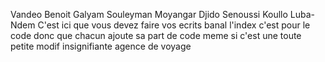 Vandeo Benoit
Galyam Souleyman Moyangar
Djido Senoussi
Koullo Luba-Ndem
C'est ici que vous devez faire vos ecrits banal
l'index c'est pour le code donc que chacun ajoute sa part de code meme si c'est une toute petite modif insignifiante
agence de voyage

